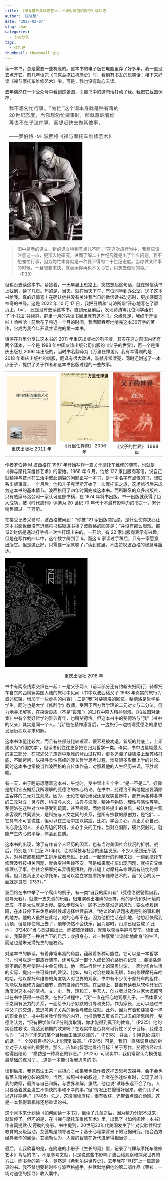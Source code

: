 ```yaml
---
title: 《禅与摩托车维修艺术：一场对价值的探寻》读后记
author: '陈晓慧'
date: '2023-02-07'
slug: chan
categories:
  - 书友分享
tags:
  - 读后记
thumbnail: thumbnail.jpg
---
```


读一本书，总是需要一些机缘的。这本书的电子版在电脑里存了好多年，我一直没去点开它。前几年读完《乌克兰拖拉机简史》时，看到有书友的玩笑话：接下来好读《禅与摩托车维修艺术》啦。可是，我也没有动心去读。

去年偶然在一个公众号中看到这张图，引自书中的这句话打动了我。我把它截图保存，

![](img1.jpg)

> 图中是老的译文，新的译文稍稍有点儿不同：“在这次旅行当中，我想应该注意这一点，更深入地研究，进而了解二十世纪究竟是出了什么问题。我不想匆忙行事，因为匆忙本身就是一种要不得的二十世纪态度。当你做某件事的时候，一旦想要求快，就表示你再也不关心它，只想去做别的事。” （P38）

但也没去读这本书。紧接着，一天早晨上班路上，突然想起这句话，就在微信读书上找到，读了几页。巧的是，当天，就在当天下午，有位同学到办公室，送了这本书给我。真的好惊喜！在确认他并没有关注我当日的微信读书动态时，更加感慨这神奇的书缘。这是 2022 年 10 月 17 日，我把日期和“诗涛所赠”开心地写在了扉页上，but， 还是没有去读这本书。直到元旦前后，发现诗涛等几位同学组织了“小书虫”共读群，群里一月的共读书目里就有这本书。众缘具足，我终于开读啦！哈哈哈！前后花了将近一个月的时间，我囫囵吞枣地啃完这本30万字的著作，它成为我今年开读并读完的第一本书。

诗涛在群里分享过这本书的 2011 年重庆出版社的电子版，其实在这之前国内还有两个译本，一个是 1998 年中国友谊出版公司出版的《父子的世界》，再一个是重庆出版社 2006 年出版的，当时书名翻译为《万里任禅游》。我有幸得赠的是 2018 年重庆出版社的新版，翻译有很大改进，装帧非常漂亮，同时还附送了一本小册子，提供了关于作者和这本书出版过程的一些故事。

<table>
  <tr>
    <td><center><img src="img2011.jpg" width = 300 /><br>重庆出版社 2011 年</center></td>
    <td><center><img src="wanli.jpg" width = 300 /><br>《万里任禅游》 2006 年</center></td>
    <td><center><img src="fuzi.jpg" width = 290 /><br>《父子的世界》 1998 年</center></td>
  </tr>
</table>

作者罗伯特·M.波西格在 1967 年开始写作一篇关于摩托车维修的随笔，也就是《禅与摩托车维修艺术》的肇始。1968 年 6 月，他给 122 家出版商写信，说自己就精神与技术在生活中彼此割裂的问题正写一本书，是一本名字有点怪的书，想联系出版事宜。一个月后，他和儿子克里斯开始了一次摩托车之旅，这场旅行后来成为这本书的基本情节。波西格用了四年时间完成这本书。而所联系的众多出版社，只有威廉马洛公司一家认可这部书稿，在 1974 年将书出版。书一出版就获得了巨大成功，被《时代周刊》评选为 20 世纪 70 年代十本最有影响力的书之一，累计销售超过一千万册。

在接受记者采访时，波西格被问到：“你被 121 家出版商拒绝，是什么使你决心让这本书面世而没有退缩将书稿锁进书柜？波西格的回答是：“并没有那么艰难。那 122 封信是通过打字机一次性打印出来的。一开始，有 22 家出版商表示有兴趣，但是在写作的四年中，这个数字降到了 6。而这 6 家读过手稿后，只有一家愿意出版它。但是这正好，只需要一家就够了。”读到这里，不由赞叹波西格的智慧与豁达。

![](img2018.jpg)

<center>重庆出版社 2018 年</center>

书中有两条线索交织在一起：一是父子两人（前半部分还有约翰夫妇同行）骑摩托车自东向西横穿美国大陆的旅程中见闻（书中以波西格父子 1968 年真实的旅行为叙述框架，增加了一些虚构的内容）；二是“我”对斐德洛的回忆。斐德洛是哲学系学生，同时也是大学《修辞学》教师，受困于西方哲学理论二元对立与二分法，努力地寻求解答，在探索良质（不是“良知”）的过程中陷入精神崩溃。《柏拉图对话集》中有个爱好哲学的雅典青年，也叫斐德洛。但这本书中的斐德洛与“我”（书中的父亲）其实是同一个人。“我”是在精神康复后，一边旅行一边梳理斐德洛的思想发展历程以寻求和解。

这本书体量比较大，而且有些部分比较艰涩，很容易被劝退。新版的封底上，上架建议为“外国文学”，但读者们往往更多把它归为哲学一类。确实，书中占篇幅最大的第三部分，在叙述父子旅途中艰难的登山过程时，更多追溯了斐德洛上至苏格打底，不断拷问、以探寻灵性高峰的漫长哲学思考过程，涉及很多形而上学的讨论。同时这本书也常被当作波西格的自传体作品，对照着他的人生经历来读，不胜唏嘘。

有一天，由于睡前琢磨着这本书，午觉时，梦中冒出五个字：“是一不是二”。好像是想用它去概括我所理解的斐德洛的核心结论。在书中，斐德洛不断地提出要消除主客体的二元对立观念。因为，无论在理论研究还是现实世界中，都充满各种各样的二元对立：灵与肉、科技与人文、古典与浪漫、精神与物质、理性与感性等等。斐德洛在这种对立中感受到疏离，甚至撕裂。而他最终提出的良质，被认为是主观和客观的共同源头，是科技与人文之间的关系，是所有宗教的原创力，是“道”……它具有不可言说性，但可以在生活中加以实践。比如，学会关心。真正关心自己、关心身边的人、关心周边的环境，关心手头的工作，当对立消除，彼此交融时，就能产生内心的平静，体会到良质。

这本书的出现，除了有作者个人经历的因素，也有当时美国社会状况的折射。战后，特别是 20 世纪 70 年代，面对科技与社会的迅猛发展，不少人感到无所适从，对科技或机械产生排斥或者恐慌。比如，一起骑行的约翰夫妇，一谈到摩托车修理及科技相关问题，就会变得焦躁不安。可是如果摩托车出现问题，就把它交给修理店了事，往往会把摩托车弄得更糟糕，除非碰上对摩托车修理具有热忱的师傅。但只要真正关心摩托车，是可以独立掌握摩托车维修艺术的。而“关心的另一面就是良质（P33）。”

波西格在书中举了一个爬山的例子。有一类“自我的爬山者”（斐德洛很警惕自我，倡导无我），就像一支失调的乐器，很难演奏出准确的音符。他的步伐和对环境的反应，不是太快就是太慢。要么步履匆匆，顾不上欣赏沿途的风光；要么步履蹒跚，在本该停下来休息的时候却选择继续前进。“他谈论的话题永远是别的事和别的地方。他的人虽然在此地，他的心却不在。因为他拒绝活在此地，他想赶快爬到山顶，但是即使爬上去了，他却仍然不会快乐，因为那时，山顶已经变成了‘此地’。（P248）”当心灵游离出此，而被彼所挂碍，就难以获得平静与安宁。读到此处，我获得了一种对当下的启示：收摄身心，过一种享受“此时此地此身”的生活，而这也是朱光潜先生的座右铭。

对这本书的解读，有着非常丰富的角度，蕴藏着多种可能性。它可以是一本哲学书，也可以是一部旅行随笔，还可以是一部个人成长的心路历程记录……斐德洛源源不断的思考使得书中金句频出。他一面进行哲学上的深奥讨论，一面也切合生活的实际，提出一些可操作的建议。比如，如何对治枯燥和无聊，如何修理摩托车哈哈哈。他以摩托车维修的角度切入对世界的观察，书中有不少关于摩托车的组件、功能以及维修方面的细节，颇有技师的气质。在豆瓣上，甚至有读者从软件开发的角度对这本书的赏析。文、史、哲、理和工，手艺人、创业者以及企业家大概都可以在书中获得一些启发。在旅行过程中，“我”一直在细心地观察儿子，一面体察父子之间有张力的关系，一面给予儿子默默的引导和支持。作为家长，还可以通过书中父子的交流，去思考亲子关系的磨合与彼此成就。此外，因为有着和斐德洛一样的职业身份，书中有关教学教育的内容，也推动我去反省自己过去的所思所行。斐德洛认为，“只有把学位和评分制度取消，你才能得到真正的教育。”（P225）他的实验性教改，能达到预期的效果吗？在现实中是否具有可行性？关于目标，斐德洛认为：“只为了未来的某个目标而生活是肤浅的，”（P238） 并且，引用克伦·威尔的话：“一个没有目标的人才能爬到最高。”（P245）可是，我们一直强调目标的树立对于人成长的重要性。那么，应如何智慧地看待目标？关于写作，斐德洛经过实验得出结论：“模仿是一种真正的罪恶。”（P225）可现实中，我们常常认为模仿是最基础的练习？……这是一本能引发我思考的书。

读到后来，我竟然生出来一些担心：如果我也像作者这样去思考去探寻，会不会也有落入精神分裂的风险。当然，按照书中的叙述，作者在旅途结束时，实现了对自我的救赎，最终与自己和解，与世界和解。虽然，他也说“试炼永远不会了结。人只要活着就会发生不愉快的事和不幸的事。”但“情况正在慢慢好起来。我们几乎可以这样期待。”（P485）总之，这段阅读旅程，很有收获，还带着点惊心动魄。这是一本我得着机缘还想重读的书。

这个月本来计划读《如何阅读一本书》，但读了几章之后，因为精力分配不过来，就暂停了。但巧的是，在《禅与摩托车维修艺术》里，出现了《如何阅读一本书》作者莫提默·艾德勒的身影。书中提到，20世纪30年代美国发生了针对实验性科学教育的反叛运动，艾德勒是领导者之一；基于心理学背景下的证据研究，结合西方经典著作的阅读，艾德勒认为，人类的智慧在近代进步得相当少……

最后，让我欣喜的是，在附送的小册子《生长的河》里，记录了“《禅与摩托车维修艺术》背后的书”，不是参考文献，只是说这些书影响了波西格观察和探究世界的方式。而书单的第一本，竟然是《希利尔讲世界史》，去年我在“荔枝”上一篇篇读录的书。我不禁想要跨时空与波西格握手，并默默地把他的第二部作品《莱拉：一场对道德的探寻》收入囊中。
